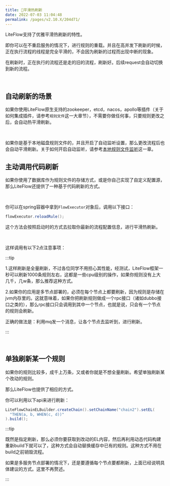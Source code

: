 ```yaml
---
title: 🍖平滑热刷新
date: 2022-07-03 11:04:48
permalink: /pages/v2.10.X/204d71/
---
```


LiteFlow支持了优雅平滑热刷新的特性。

即你可以在不重启服务的情况下，进行规则的重载。并且在高并发下刷新的时候，正在执行流程的线程是完全平滑的，不会因为刷新的过程而出现中断的现象。

在刷新时，正在执行的流程还是走的旧的流程，刷新好。后续request会自动切换到新的流程。

<br>

## 自动刷新的场景

如果你使用LiteFlow原生支持的zookeeper，etcd，nacos，apollo等插件（关于如何集成插件，请参考`规则文件`这一大章节），不需要你做任何事，只要规则更改之后，会自动热平滑刷新。

<br>

如果你是基于本地磁盘规则文件的，并且开启了自动监听设置，那么更改流程后也会自动平滑刷新。关于如何开启自动监听，请参考[本地规则文件监听](/pages/v2.10.X/f8aa79/)这一章。



## 主动调用代码刷新

如果你使用了数据库作为规则文件的存储方式，或是你自己实现了自定义配置源，那么LiteFlow还提供了一种基于代码刷新的方式。

<br>

你可以在spring容器中拿到`FlowExecutor`对象后，调用以下接口：

```java
flowExecutor.reloadRule();
```

这个方法会按照启动时的方式去拉取你最新的流程配置信息，进行平滑热刷新。

<br>

这样调用有以下2点注意事项：

:::tip

1.这样刷新是全量刷新，不过各位同学不用担心其性能，经测试，LiteFlow框架一秒可以刷新1000条规则左右，这都是一些cpu级别的操作，如果你规则没有上大几千，几w条，那么推荐这种方式。

2.如果你的应用是多节点部署的，必须在每个节点上都要刷新，因为规则是存储在jvm内存里的。这就意味着，如果你把刷新规则做成一个rpc接口（诸如dubbo接口之类的），那么rpc接口只会调用到其中一个节点，也就是说，只会有一个节点的规则会刷新。

正确的做法是：利用mq发一个消息，让各个节点去监听到，进行刷新。

:::

<br>

## 单独刷新某一个规则

如果你的规则比较多，成千上万条，又或者你就是不想全量刷新。希望单独刷新某个改动的规则。

那么LiteFlow也提供了相应的方式。

你可以利用以下api来进行刷新：

```java
LiteFlowChainELBuilder.createChain().setChainName("chain2").setEL(
  "THEN(a, b, WHEN(c, d))"
).build();
```



:::tip

既然是指定刷新，那么必须你要获取到改动的EL内容，然后再利用动态代码构建重新build下就可以了，这种方式会自动替换缓存中已有的规则。这种方式不用在build之前销毁流程。

如果是多服务节点部署的情况下，还是要遵循每个节点要都刷新，上面已经说明具体建议的方式。这里不再赘述。

:::